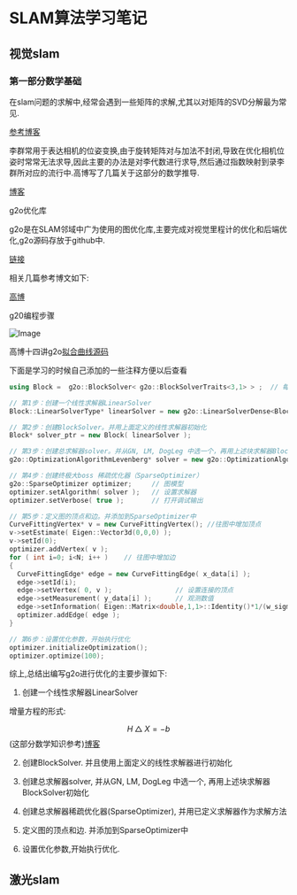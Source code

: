 # SLAM算法学习笔记

## 视觉slam

### 第一部分数学基础

在slam问题的求解中,经常会遇到一些矩阵的求解,尤其以对矩阵的SVD分解最为常见.

[参考博客](https://blog.csdn.net/billbliss/article/details/78579308)

李群常用于表达相机的位姿变换,由于旋转矩阵对与加法不封闭,导致在优化相机位姿时常常无法求导,因此主要的办法是对李代数进行求导,然后通过指数映射到录李群所对应的流行中.高博写了几篇关于这部分的数学推导.

[博客](https://www.cnblogs.com/gaoxiang12/p/5137454.html#4500852)



g2o优化库

g2o是在SLAM邻域中广为使用的图优化库,主要完成对视觉里程计的优化和后端优化,g2o源码存放于github中.

[链接](https://github.com/RainerKuemmerle/g2o)

相关几篇参考博文如下:

[高博](https://www.cnblogs.com/gaoxiang12/p/5304272.html)

g20编程步骤

![Image](https://github.com/zhoupengwei/SLAM/blob/master/img-folder/g2o.png)

高博十四讲g2o[拟合曲线源码](https://github.com/gaoxiang12/slambook2/blob/master/ch6/g2oCurveFitting.cpp)

下面是学习的时候自己添加的一些注释方便以后查看

```c++
using Block =  g2o::BlockSolver< g2o::BlockSolverTraits<3,1> > ;  // 每个误差项优化变量维度为3，误差值维度为1

// 第1步：创建一个线性求解器LinearSolver
Block::LinearSolverType* linearSolver = new g2o::LinearSolverDense<Block::PoseMatrixType>(); 

// 第2步：创建BlockSolver。并用上面定义的线性求解器初始化
Block* solver_ptr = new Block( linearSolver );      

// 第3步：创建总求解器solver。并从GN, LM, DogLeg 中选一个，再用上述块求解器BlockSolver初始化
g2o::OptimizationAlgorithmLevenberg* solver = new g2o::OptimizationAlgorithmLevenberg( solver_ptr );

// 第4步：创建终极大boss 稀疏优化器（SparseOptimizer）
g2o::SparseOptimizer optimizer;     // 图模型
optimizer.setAlgorithm( solver );   // 设置求解器
optimizer.setVerbose( true );       // 打开调试输出

// 第5步：定义图的顶点和边。并添加到SparseOptimizer中
CurveFittingVertex* v = new CurveFittingVertex(); //往图中增加顶点
v->setEstimate( Eigen::Vector3d(0,0,0) );
v->setId(0);
optimizer.addVertex( v );
for ( int i=0; i<N; i++ )    // 往图中增加边
{
  CurveFittingEdge* edge = new CurveFittingEdge( x_data[i] );
  edge->setId(i);
  edge->setVertex( 0, v );                // 设置连接的顶点
  edge->setMeasurement( y_data[i] );      // 观测数值
  edge->setInformation( Eigen::Matrix<double,1,1>::Identity()*1/(w_sigma*w_sigma) ); // 信息矩阵：协方差矩阵之逆
  optimizer.addEdge( edge );
}

// 第6步：设置优化参数，开始执行优化
optimizer.initializeOptimization();
optimizer.optimize(100);
```

综上,总结出编写g2o进行优化的主要步骤如下:

1.  创建一个线性求解器LinearSolver

   增量方程的形式:

   
   $$
   H△X=-b
   $$
   (这部分数学知识参考)[博客](https://www.cnblogs.com/gaoxiang12/p/5244828.html)

2. 创建BlockSolver. 并且使用上面定义的线性求解器进行初始化

3. 创建总求解器solver, 并从GN, LM, DogLeg 中选一个, 再用上述块求解器BlockSolver初始化

4. 创建总求解器稀疏优化器(SparseOptimizer), 并用已定义求解器作为求解方法

5. 定义图的顶点和边. 并添加到SparseOptimizer中

6. 设置优化参数,开始执行优化.

## 激光slam























